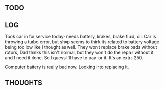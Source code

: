 

## TODO




## LOG

Took car in for service today- needs battery, brakes, brake fluid, oil.
Car is throwing a turbo error, but shop seems to think its related to battery voltage being too low like I thought as well. 
They won't replace brake pads without rotors, Dad thinks this isn't normal, but they won't do the repair without it and I need it done. So I guess I'll have to pay for it. It's an extra 250. 


Computer battery is really bad now. Looking into replacing it. 


## THOUGHTS
